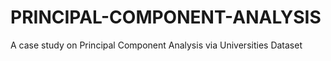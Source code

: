 # PRINCIPAL-COMPONENT-ANALYSIS
A case study on Principal Component Analysis via Universities Dataset
